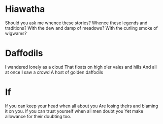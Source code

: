 Hiawatha
========

Should you ask me whence these stories?
Whence these legends and traditions?
With the dew and damp of meadows?
With the curling smoke of wigwams?

Daffodils
=========

I wandered lonely as a cloud
That floats on high o'er vales and hills
And all at once I saw a crowd 
A host of golden daffodils

If
==

If you can keep your head when all about you
Are losing theirs and blaming it on you.
If you can trust yourself when all men doubt you
Yet make allowance for their doubting too.
